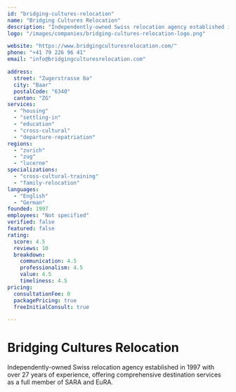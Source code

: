 ```yaml
---
id: "bridging-cultures-relocation"
name: "Bridging Cultures Relocation"
description: "Independently-owned Swiss relocation agency established in 1997 with over 27 years of experience, offering comprehensive destination services as a full member of SARA and EuRA."
logo: "/images/companies/bridging-cultures-relocation-logo.png"

website: "https://www.bridgingculturesrelocation.com/"
phone: "+41 79 226 96 41"
email: "info@bridgingculturesrelocation.com"

address:
  street: "Zugerstrasse 8a"
  city: "Baar"
  postalCode: "6340"
  canton: "ZG"
services:
  - "housing"
  - "settling-in"
  - "education"
  - "cross-cultural"
  - "departure-repatriation"
regions:
  - "zurich"
  - "zug"
  - "lucerne"
specializations:
  - "cross-cultural-training"
  - "family-relocation"
languages:
  - "English"
  - "German"
founded: 1997
employees: "Not specified"
verified: false
featured: false
rating:
  score: 4.5
  reviews: 10
  breakdown:
    communication: 4.5
    professionalism: 4.5
    value: 4.5
    timeliness: 4.5
pricing:
  consultationFee: 0
  packagePricing: true
  freeInitialConsult: true

---
```

# Bridging Cultures Relocation

Independently-owned Swiss relocation agency established in 1997 with over 27 years of experience, offering comprehensive destination services as a full member of SARA and EuRA.